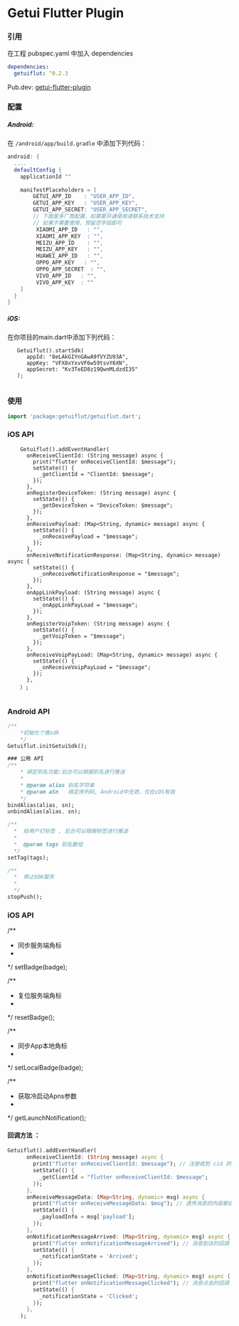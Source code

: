 # Getui Flutter Plugin



### 引用
在工程 pubspec.yaml 中加入 dependencies
```yaml
dependencies:
  getuiflut: ^0.2.3
```
Pub.dev:
<a href=" https://pub.dartlang.org/packages?q=getuiflut" target="_blank">getui-flutter-plugin</a>

### 配置
##### Android:

在 `/android/app/build.gradle` 中添加下列代码：
```groovy
android: {
  ....
  defaultConfig {
    applicationId ""
    
    manifestPlaceholders = [
    	GETUI_APP_ID    : "USER_APP_ID",
    	GETUI_APP_KEY   : "USER_APP_KEY",
    	GETUI_APP_SECRET: "USER_APP_SECRET",
        // 下面是多厂商配置，如需要开通使用请联系技术支持
        // 如果不需要使用，预留空字段即可
         XIAOMI_APP_ID   : "",
         XIAOMI_APP_KEY  : "",
         MEIZU_APP_ID    : "",
         MEIZU_APP_KEY   : "",
         HUAWEI_APP_ID   : "",
         OPPO_APP_KEY   : "",
         OPPO_APP_SECRET  : "",
         VIVO_APP_ID   : "",
         VIVO_APP_KEY  : ""
    ]
  }    
}
```


##### iOS:

在你项目的main.dart中添加下列代码：

```
   Getuiflut().startSdk(
      appId: "8eLAkGIYnGAwA9fVYZU93A",
      appKey: "VFX8xYxvVF6w59tsvY6XN",
      appSecret: "Kv3TeED8z19QwnMLdzdI35"
   );
    
```

### 使用
```dart
import 'package:getuiflut/getuiflut.dart';
```

### iOS API

```
	Getuiflut().addEventHandler(
      onReceiveClientId: (String message) async {
        print("flutter onReceiveClientId: $message");
        setState(() {
          _getClientId = "ClientId: $message";
        });
      },
      onRegisterDeviceToken: (String message) async {
        setState(() {
          _getDeviceToken = "DeviceToken: $message";
        });
      },
      onReceivePayload: (Map<String, dynamic> message) async {
        setState(() {
          _onReceivePayload = "$message";
        });
      },
      onReceiveNotificationResponse: (Map<String, dynamic> message) async {
        setState(() {
          _onReceiveNotificationResponse = "$message";
        });
      },
      onAppLinkPayload: (String message) async {
        setState(() {
          _onAppLinkPayLoad = "$message";
        });
      },
      onRegisterVoipToken: (String message) async {
        setState(() {
          _getVoipToken = "$message";
        });
      },
      onReceiveVoipPayLoad: (Map<String, dynamic> message) async {
        setState(() {
          _onReceiveVoipPayLoad = "$message";
        });
      },
    ）;
 
```

### Android API

```dart
/**
	*初始化个推sdk
	*/
Getuiflut.initGetuiSdk();

### 公用 API
/**
	* 绑定别名功能:后台可以根据别名进行推送
	*
	* @param alias 别名字符串
	* @param aSn   绑定序列码, Android中无效，仅在iOS有效
	*/
bindAlias(alias, sn);
unbindAlias(alias, sn);

/**
  *  给用户打标签 , 后台可以根据标签进行推送
  *
  *  @param tags 别名数组
  */
setTag(tags);

/**
  *  停止SDK服务
  *
  */
stopPush();
```

### iOS API

/**
  *  同步服务端角标
  *
  */
setBadge(badge);

/**
  *  复位服务端角标
  *
  */
resetBadge();

/**
  *  同步App本地角标
  *
  */
setLocalBadge(badge); 


/**
  *  获取冷启动Apns参数
  *
  */
getLaunchNotification();

#### 回调方法 ：

```dart
Getuiflut().addEventHandler(
      onReceiveClientId: (String message) async {
        print("flutter onReceiveClientId: $message"); // 注册收到 cid 的回调
        setState(() {
          _getClientId = "flutter onReceiveClientId: $message";
        });
      },
      onReceiveMessageData: (Map<String, dynamic> msg) async {
        print("flutter onReceiveMessageData: $msg"); // 透传消息的内容都会走到这里
        setState(() {
          _payloadInfo = msg['payload'];
        });
      },
      onNotificationMessageArrived: (Map<String, dynamic> msg) async {
        print("flutter onNotificationMessageArrived"); // 消息到达的回调
        setState(() {
          _notificationState = 'Arrived';
        });
      },
      onNotificationMessageClicked: (Map<String, dynamic> msg) async {
        print("flutter onNotificationMessageClicked"); // 消息点击的回调
        setState(() {
          _notificationState = 'Clicked';
        });
      },
    );
```


